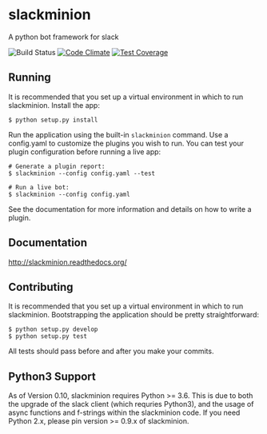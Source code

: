 # slackminion
A python bot framework for slack

![Build Status](https://github.com/pinterest/slackminion/workflows/CI/badge.svg) [![Code Climate](https://codeclimate.com/github/pinterest/slackminion/badges/gpa.svg)](https://codeclimate.com/github/pinterest/slackminion) [![Test Coverage](https://codeclimate.com/github/pinterest/slackminion/badges/coverage.svg)](https://codeclimate.com/github/pinterest/slackminion/coverage)

## Running
It is recommended that you set up a virtual environment in which to run slackminion. Install the app:

```
$ python setup.py install
```

Run the application using the built-in `slackminion` command. Use a config.yaml to customize the plugins you wish to run. You can test your plugin configuration before running a live app:

```
# Generate a plugin report:
$ slackminion --config config.yaml --test

# Run a live bot:
$ slackminion --config config.yaml
```

See the documentation for more information and details on how to write a plugin.

## Documentation
http://slackminion.readthedocs.org/

## Contributing
It is recommended that you set up a virtual environment in which to run slackminion. Bootstrapping the application should be pretty straightforward:

```
$ python setup.py develop
$ python setup.py test
```

All tests should pass before and after you make your commits.

## Python3 Support

As of Version 0.10, slackminion requires Python >= 3.6.  This is due to both the upgrade of the slack client (which requries Python3), and the usage of async functions and f-strings within the slackminion code.  If you need Python 2.x, please pin version >= 0.9.x of slackminion.

